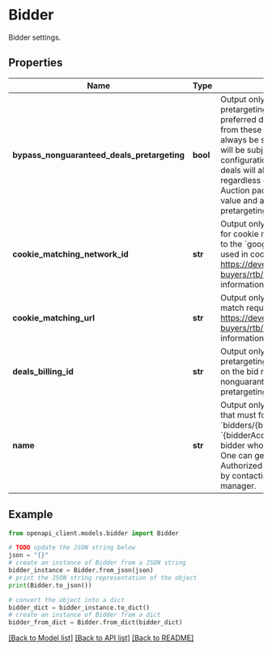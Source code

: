 # Bidder

Bidder settings.

## Properties

Name | Type | Description | Notes
------------ | ------------- | ------------- | -------------
**bypass_nonguaranteed_deals_pretargeting** | **bool** | Output only. An option to bypass pretargeting for private auctions and preferred deals. When true, bid requests from these nonguaranteed deals will always be sent. When false, bid requests will be subject to regular pretargeting configurations. Programmatic Guaranteed deals will always be sent to the bidder, regardless of the value for this flag. Auction packages are not impacted by this value and are subject to the regular pretargeting configurations. | [optional] [readonly] 
**cookie_matching_network_id** | **str** | Output only. The buyer&#39;s network ID used for cookie matching. This ID corresponds to the &#x60;google_nid&#x60; parameter in the URL used in cookie match requests. Refer to https://developers.google.com/authorized-buyers/rtb/cookie-guide for further information. | [optional] [readonly] 
**cookie_matching_url** | **str** | Output only. The base URL used in cookie match requests. Refer to https://developers.google.com/authorized-buyers/rtb/cookie-guide for further information. | [optional] [readonly] 
**deals_billing_id** | **str** | Output only. The billing ID for the deals pretargeting config. This billing ID is sent on the bid request for guaranteed and nonguaranteed deals matched in pretargeting. | [optional] [readonly] 
**name** | **str** | Output only. Name of the bidder resource that must follow the pattern &#x60;bidders/{bidderAccountId}&#x60;, where &#x60;{bidderAccountId}&#x60; is the account ID of the bidder whose information is to be received. One can get their account ID on the Authorized Buyers or Open Bidding UI, or by contacting their Google account manager. | [optional] [readonly] 

## Example

```python
from openapi_client.models.bidder import Bidder

# TODO update the JSON string below
json = "{}"
# create an instance of Bidder from a JSON string
bidder_instance = Bidder.from_json(json)
# print the JSON string representation of the object
print(Bidder.to_json())

# convert the object into a dict
bidder_dict = bidder_instance.to_dict()
# create an instance of Bidder from a dict
bidder_from_dict = Bidder.from_dict(bidder_dict)
```
[[Back to Model list]](../README.md#documentation-for-models) [[Back to API list]](../README.md#documentation-for-api-endpoints) [[Back to README]](../README.md)


